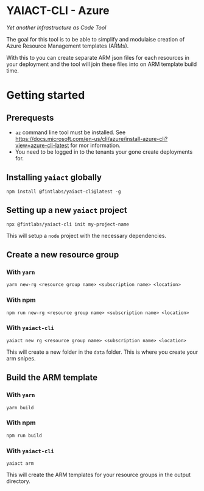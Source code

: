 # YAIACT-CLI - Azure
*Yet another Infrastructure as Code Tool*

The goal for this tool is to be able to simplify and modulaise creation of Azure Resource Management templates (ARMs).

With this to you can create separate ARM json files for each resources in your deployment and the tool will join these
files into on ARM template build time.

# Getting started
## Prerequests
* `az` command line tool must be installed. See https://docs.microsoft.com/en-us/cli/azure/install-azure-cli?view=azure-cli-latest for mor information.
* You need to be logged in to the tenants your gone create deployments for.

## Installing `yaiact` globally
`npm install @fintlabs/yaiact-cli@latest -g`
    
## Setting up a new `yaiact` project
`npx @fintlabs/yaiact-cli init my-project-name`

This will setup a `node` project with the necessary dependencies.

## Create a new resource group
### With `yarn`
`yarn new-rg <resource group name> <subscription name> <location>`

### With npm
`npm run new-rg <resource group name> <subscription name> <location>`

### With `yaiact-cli`
`yaiact new rg <resource group name> <subscription name> <location>`

This will create a new folder in the `data` folder. This is where you create your arm snipes. 

## Build the ARM template
### With `yarn`
`yarn build`

### With npm
`npm run build`

### With `yaiact-cli`
`yaiact arm`

This will create the ARM templates for your resource groups in the output directory.


